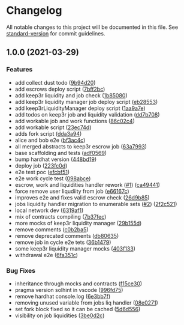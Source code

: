 # Changelog

All notable changes to this project will be documented in this file. See [standard-version](https://github.com/conventional-changelog/standard-version) for commit guidelines.

## 1.0.0 (2021-03-29)

### Features

- add collect dust todo ([9b94d20](https://github.com/lbertenasco/keep3r-liquidity-manager/commit/9b94d2050cc5203e850ce10bbfc4a2ce87458893))
- add escrows deploy script ([7bff2bc](https://github.com/lbertenasco/keep3r-liquidity-manager/commit/7bff2bc7d36a7283c07012fc3f12be01b47772d6))
- add keep3r liquidity and job check ([1b85080](https://github.com/lbertenasco/keep3r-liquidity-manager/commit/1b850803358cccf4432182f4776799e8a6220dcd))
- add keep3r liquidity manager job deploy script ([eb28553](https://github.com/lbertenasco/keep3r-liquidity-manager/commit/eb28553c7f79dc752b3e1216f9850763b87f0791))
- add keep3rLiquidityManager deploy script ([1aa9a7e](https://github.com/lbertenasco/keep3r-liquidity-manager/commit/1aa9a7e47c40c978fc90a7b2aef374ff26f2b676))
- add todos on keep3r job and liquidity validation ([dd7b708](https://github.com/lbertenasco/keep3r-liquidity-manager/commit/dd7b7083d080562015b30e98fbed06c1426a7f9b))
- add workable job and work functions ([86c02c4](https://github.com/lbertenasco/keep3r-liquidity-manager/commit/86c02c44e4a7c6f1f9a7d64b2a78a1d7282084d2))
- add workable script ([23ec74d](https://github.com/lbertenasco/keep3r-liquidity-manager/commit/23ec74d05ffc3c75470d48c8705bd4e75f6ce257))
- adds fork script ([dda3a94](https://github.com/lbertenasco/keep3r-liquidity-manager/commit/dda3a94f0e037aad2fb47154636cf853c85d9a01))
- alice and bob e2e ([bf3ac4c](https://github.com/lbertenasco/keep3r-liquidity-manager/commit/bf3ac4ceca09852f28c339d05415291edcbc5160))
- all merged abstracts to keep3r escrow job ([63a7993](https://github.com/lbertenasco/keep3r-liquidity-manager/commit/63a7993f47e9598324ef4fe0fb4586dba769a6d4))
- base scaffolding and tests ([adf0569](https://github.com/lbertenasco/keep3r-liquidity-manager/commit/adf056962f5c711c8ed58e9d9f4364a656f09f3b))
- bump hardhat version ([448bd19](https://github.com/lbertenasco/keep3r-liquidity-manager/commit/448bd19b5e585cf5e2c7bf91033ac0814746ce5e))
- deploy job ([223fc0d](https://github.com/lbertenasco/keep3r-liquidity-manager/commit/223fc0d2609671a4f7b222712a454ff7d57debb8))
- e2e test poc ([efcbf51](https://github.com/lbertenasco/keep3r-liquidity-manager/commit/efcbf519c9a40016418eb6bdbebfce5b8f825d36))
- e2e work cycle test ([098abce](https://github.com/lbertenasco/keep3r-liquidity-manager/commit/098abce1798ccc56c0bd357e0d5a34b7cbf89b6e))
- escrow, work and liquidities handler rework ([#1](https://github.com/lbertenasco/keep3r-liquidity-manager/issues/1)) ([ca49441](https://github.com/lbertenasco/keep3r-liquidity-manager/commit/ca49441bb35a19337938a406cee613491f4b2de1))
- force remove user liqudiity from job ([e66167c](https://github.com/lbertenasco/keep3r-liquidity-manager/commit/e66167cf0e5d580abd4ef47404f59bd737696373))
- improves e2e and fixes valid escrow check ([26d9b85](https://github.com/lbertenasco/keep3r-liquidity-manager/commit/26d9b857f5132c511995f9f6a8f4c9edd4092829))
- jobs liquidity handler migration to enumerable sets ([#2](https://github.com/lbertenasco/keep3r-liquidity-manager/issues/2)) ([2f2c521](https://github.com/lbertenasco/keep3r-liquidity-manager/commit/2f2c521e7bc745e7f4c6a5adee2f7c782bee303f))
- local network dev ([6319af1](https://github.com/lbertenasco/keep3r-liquidity-manager/commit/6319af119a13ade6ec5ba44151956bd71b67f70a))
- mix of contracts compiling ([7b37fec](https://github.com/lbertenasco/keep3r-liquidity-manager/commit/7b37fec0f4b0a609084e21fafc6fddbe83d40519))
- more mocks of keep3r liquidity manager ([29b155d](https://github.com/lbertenasco/keep3r-liquidity-manager/commit/29b155d403465bc8236fbcfe1e36557b36ca6978))
- remove comments ([c0b2ba5](https://github.com/lbertenasco/keep3r-liquidity-manager/commit/c0b2ba5788a700b989fcccb6ee4eaa35ee800d4f))
- remove deprecated comments ([db80635](https://github.com/lbertenasco/keep3r-liquidity-manager/commit/db806355fc6903ac20b27b8f55b27d5b956ebfd7))
- remove job in cycle e2e tets ([36b1479](https://github.com/lbertenasco/keep3r-liquidity-manager/commit/36b1479e81fc38b6a74da487fd113c92a3a03223))
- some keep3r liquidity manager mocks ([403f133](https://github.com/lbertenasco/keep3r-liquidity-manager/commit/403f133a4be0c1a4b5c7484a6374d2f6b7d42bf7))
- withdrawal e2e ([6fa351c](https://github.com/lbertenasco/keep3r-liquidity-manager/commit/6fa351cbcf2e6be2bbc7d8053464971c1bf5b0ed))

### Bug Fixes

- inheritance through mocks and contracts ([f15ce30](https://github.com/lbertenasco/keep3r-liquidity-manager/commit/f15ce30841809d6e8f6435b42347c4c5e911517e))
- pragma version solhint in vscode ([996fd75](https://github.com/lbertenasco/keep3r-liquidity-manager/commit/996fd75a42675e0f9342a4b74e1c2da0e659114c))
- remove hardhat console.log ([6e3bb7f](https://github.com/lbertenasco/keep3r-liquidity-manager/commit/6e3bb7f65074d7b019958e16b4ec90e4070a9845))
- removing unused variable from jobs liq handler ([08e0271](https://github.com/lbertenasco/keep3r-liquidity-manager/commit/08e0271dcf542edd39d688fdab652311039978ea))
- set fork block fixed so it can be cached ([5d6d556](https://github.com/lbertenasco/keep3r-liquidity-manager/commit/5d6d556e9faf56f216da221f171d305646fd3a9b))
- visibility on job liquidities ([3be0d2c](https://github.com/lbertenasco/keep3r-liquidity-manager/commit/3be0d2cb69c7284da801e358c46e59ada4459a86))
